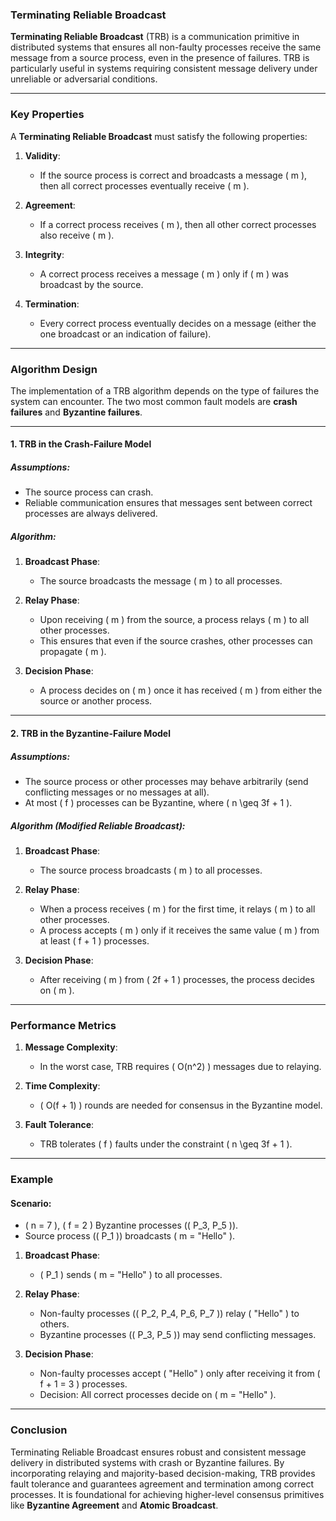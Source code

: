 ### **Terminating Reliable Broadcast**

**Terminating Reliable Broadcast** (TRB) is a communication primitive in distributed systems that ensures all non-faulty processes receive the same message from a source process, even in the presence of failures. TRB is particularly useful in systems requiring consistent message delivery under unreliable or adversarial conditions.

---

### **Key Properties**

A **Terminating Reliable Broadcast** must satisfy the following properties:

1. **Validity**:
   - If the source process is correct and broadcasts a message \( m \), then all correct processes eventually receive \( m \).

2. **Agreement**:
   - If a correct process receives \( m \), then all other correct processes also receive \( m \).

3. **Integrity**:
   - A correct process receives a message \( m \) only if \( m \) was broadcast by the source.

4. **Termination**:
   - Every correct process eventually decides on a message (either the one broadcast or an indication of failure).

---

### **Algorithm Design**

The implementation of a TRB algorithm depends on the type of failures the system can encounter. The two most common fault models are **crash failures** and **Byzantine failures**.

---

#### **1. TRB in the Crash-Failure Model**

##### **Assumptions**:
- The source process can crash.
- Reliable communication ensures that messages sent between correct processes are always delivered.

##### **Algorithm**:

1. **Broadcast Phase**:
   - The source broadcasts the message \( m \) to all processes.

2. **Relay Phase**:
   - Upon receiving \( m \) from the source, a process relays \( m \) to all other processes.
   - This ensures that even if the source crashes, other processes can propagate \( m \).

3. **Decision Phase**:
   - A process decides on \( m \) once it has received \( m \) from either the source or another process.

---

#### **2. TRB in the Byzantine-Failure Model**

##### **Assumptions**:
- The source process or other processes may behave arbitrarily (send conflicting messages or no messages at all).
- At most \( f \) processes can be Byzantine, where \( n \geq 3f + 1 \).

##### **Algorithm (Modified Reliable Broadcast)**:

1. **Broadcast Phase**:
   - The source process broadcasts \( m \) to all processes.

2. **Relay Phase**:
   - When a process receives \( m \) for the first time, it relays \( m \) to all other processes.
   - A process accepts \( m \) only if it receives the same value \( m \) from at least \( f + 1 \) processes.

3. **Decision Phase**:
   - After receiving \( m \) from \( 2f + 1 \) processes, the process decides on \( m \).

---

### **Performance Metrics**

1. **Message Complexity**:
   - In the worst case, TRB requires \( O(n^2) \) messages due to relaying.

2. **Time Complexity**:
   - \( O(f + 1) \) rounds are needed for consensus in the Byzantine model.

3. **Fault Tolerance**:
   - TRB tolerates \( f \) faults under the constraint \( n \geq 3f + 1 \).

---

### **Example**

#### Scenario:
- \( n = 7 \), \( f = 2 \) Byzantine processes (\( P_3, P_5 \)).
- Source process (\( P_1 \)) broadcasts \( m = "Hello" \).

1. **Broadcast Phase**:
   - \( P_1 \) sends \( m = "Hello" \) to all processes.

2. **Relay Phase**:
   - Non-faulty processes (\( P_2, P_4, P_6, P_7 \)) relay \( "Hello" \) to others.
   - Byzantine processes (\( P_3, P_5 \)) may send conflicting messages.

3. **Decision Phase**:
   - Non-faulty processes accept \( "Hello" \) only after receiving it from \( f + 1 = 3 \) processes.
   - Decision: All correct processes decide on \( m = "Hello" \).

---

### **Conclusion**

Terminating Reliable Broadcast ensures robust and consistent message delivery in distributed systems with crash or Byzantine failures. By incorporating relaying and majority-based decision-making, TRB provides fault tolerance and guarantees agreement and termination among correct processes. It is foundational for achieving higher-level consensus primitives like **Byzantine Agreement** and **Atomic Broadcast**.
